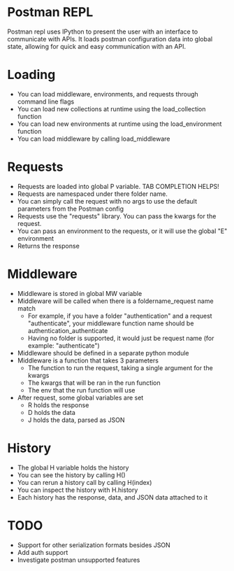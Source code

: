 # Postman REPL

Postman repl uses IPython to present the user with an interface to communicate with APIs.
It loads postman configuration data into global state, allowing for quick and easy
communication with an API.

# Loading

* You can load middleware, environments, and requests through command line flags
* You can load new collections at runtime using the load_collection function
* You can load new environments at runtime using the load_environment function
* You can load middleware by calling load_middleware

# Requests

* Requests are loaded into global P variable. TAB COMPLETION HELPS!
* Requests are namespaced under there folder name.
* You can simply call the request with no args to use the default parameters from the Postman config
* Requests use the "requests" library.  You can pass the kwargs for the request.
* You can pass an environment to the requests, or it will use the global "E" environment
* Returns the response

# Middleware

* Middleware is stored in global MW variable
* Middleware will be called when there is a foldername_request name match
   * For example, if you have a folder "authentication" and a request "authenticate", your middleware function name should be authentication_authenticate
   * Having no folder is supported, it would just be request name (for example: "authenticate")
* Middleware should be defined in a separate python module
* Middleware is a function that takes 3 parameters
    * The function to run the request, taking a single argument for the kwargs
    * The kwargs that will be ran in the run function
    * The env that the run function will use
* After request, some global variables are set
    * R holds the response
    * D holds the data
    * J holds the data, parsed as JSON

# History

* The global H variable holds the history
* You can see the history by calling H()
* You can rerun a history call by calling H(index)
* You can inspect the history with H.history
* Each history has the response, data, and JSON data attached to it

# TODO

* Support for other serialization formats besides JSON
* Add auth support
* Investigate postman unsupported features
